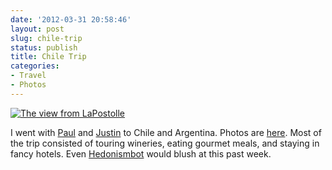 ```yaml
---
date: '2012-03-31 20:58:46'
layout: post
slug: chile-trip
status: publish
title: Chile Trip
categories:
- Travel
- Photos
---
```


[![The view from LaPostolle](/images/IMG_1068_small.jpg)](/images/IMG_1068.jpg)

I went with [Paul](http://journal.paul.querna.org/) and [Justin](http://www.erenkrantz.com/) to Chile and Argentina. Photos are [here](/photos/Chile_Trip.html). Most of the trip consisted of touring wineries, eating gourmet meals, and staying in fancy hotels. Even [Hedonismbot](http://futurama.wikia.com/wiki/Hedonismbot) would blush at this past week.
